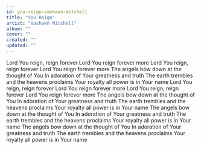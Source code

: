 ```yaml
---
id: you-reign-vashawn-mitchell
title: "You Reign"
artist: "Vashawn Mitchell"
album: ""
cover: ""
created: ""
updated: ""
---
```


Lord You reign, reign forever
Lord You reign forever more
Lord You reign, reign forever
Lord You reign forever more
The angels bow down at the thought of You
In adoration of Your greatness and truth
The earth trembles and the heavens proclaims
Your royalty all power is in Your name
Lord You reign, reign forever
Lord You reign forever more
Lord You reign, reign forever
Lord You reign forever more
The angels bow down at the thought of You
In adoration of Your greatness and truth
The earth trembles and the heavens proclaims
Your royalty all power is in Your name
The angels bow down at the thought of You
In adoration of Your greatness and truth
The earth trembles and the heavens proclaims
Your royalty all power is in Your name
The angels bow down at the thought of You
In adoration of Your greatness and truth
The earth trembles and the heavens proclaims
Your royalty all power is in Your name